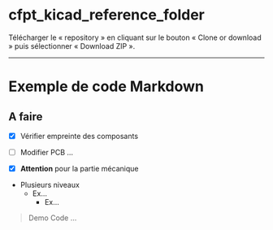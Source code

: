 # cfpt_kicad_reference_folder

Télécharger le « repository » en cliquant sur le bouton « Clone or download » puis sélectionner « Download ZIP ».

___

# Exemple de code Markdown

## A faire

- [x] Vérifier empreinte des composants
- [ ] Modifier PCB ...
- [x] **Attention** pour la partie mécanique


* Plusieurs niveaux
   * Ex...
      * Ex...

> Demo Code
> ...	  
   

